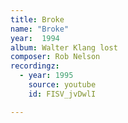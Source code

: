 ```yaml
---
title: Broke
name: "Broke"
year:  1994
album: Walter Klang lost
composer: Rob Nelson
recordingz:
  - year: 1995
    source: youtube
    id: FISV_jvDwlI

---
```



